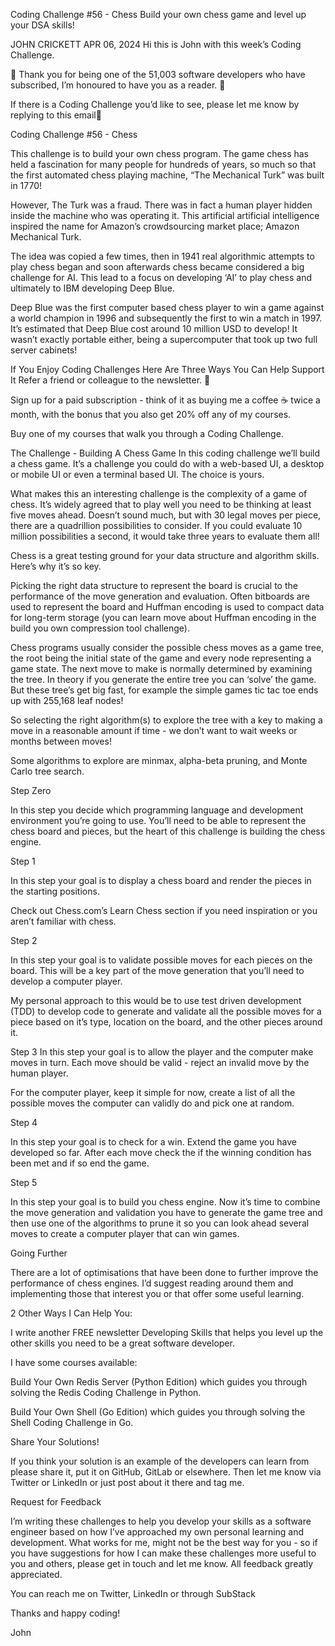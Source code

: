 Coding Challenge #56 - Chess
Build your own chess game and level up your DSA skills!

JOHN CRICKETT
APR 06, 2024
Hi this is John with this week’s Coding Challenge.

🙏 Thank you for being one of the 51,003 software developers who have subscribed, I’m honoured to have you as a reader. 🎉

If there is a Coding Challenge you’d like to see, please let me know by replying to this email📧

Coding Challenge #56 - Chess

This challenge is to build your own chess program. The game chess has held a fascination for many people for hundreds of years, so much so that the first automated chess playing machine, “The Mechanical Turk” was built in 1770!

However, The Turk was a fraud. There was in fact a human player hidden inside the machine who was operating it. This artificial artificial intelligence inspired the name for Amazon’s crowdsourcing market place; Amazon Mechanical Turk.

The idea was copied a few times, then in 1941 real algorithmic attempts to play chess began and soon afterwards chess became considered a big challenge for AI. This lead to a focus on developing ‘AI’ to play chess and ultimately to IBM developing Deep Blue.

Deep Blue was the first computer based chess player to win a game against a world champion in 1996 and subsequently the first to win a match in 1997. It’s estimated that Deep Blue cost around 10 million USD to develop! It wasn’t exactly portable either, being a supercomputer that took up two full server cabinets!

If You Enjoy Coding Challenges Here Are Three Ways You Can Help Support It
Refer a friend or colleague to the newsletter. 🙏

Sign up for a paid subscription - think of it as buying me a coffee ☕️ twice a month, with the bonus that you also get 20% off any of my courses.

Buy one of my courses that walk you through a Coding Challenge.

The Challenge - Building A Chess Game
In this coding challenge we’ll build a chess game. It’s a challenge you could do with a web-based UI, a desktop or mobile UI or even a terminal based UI. The choice is yours.

What makes this an interesting challenge is the complexity of a game of chess. It’s widely agreed that to play well you need to be thinking at least five moves ahead. Doesn’t sound much, but with 30 legal moves per piece, there are a quadrillion possibilities to consider. If you could evaluate 10 million possibilities a second, it would take three years to evaluate them all!

Chess is a great testing ground for your data structure and algorithm skills. Here’s why it’s so key.

Picking the right data structure to represent the board is crucial to the performance of the move generation and evaluation. Often bitboards are used to represent the board and Huffman encoding is used to compact data for long-term storage (you can learn move about Huffman encoding in the build you own compression tool challenge).

Chess programs usually consider the possible chess moves as a game tree, the root being the initial state of the game and every node representing a game state. The next move to make is normally determined by examining the tree. In theory if you generate the entire tree you can ‘solve’ the game. But these tree’s get big fast, for example the simple games tic tac toe ends up with 255,168 leaf nodes!

So selecting the right algorithm(s) to explore the tree with a key to making a move in a reasonable amount if time - we don’t want to wait weeks or months between moves!

Some algorithms to explore are minmax, alpha-beta pruning, and Monte Carlo tree search.

Step Zero

In this step you decide which programming language and development environment you’re going to use. You’ll need to be able to represent the chess board and pieces, but the heart of this challenge is building the chess engine.

Step 1

In this step your goal is to display a chess board and render the pieces in the starting positions.

Check out Chess.com’s Learn Chess section if you need inspiration or you aren’t familiar with chess.

Step 2

In this step your goal is to validate possible moves for each pieces on the board. This will be a key part of the move generation that you’ll need to develop a computer player.

My personal approach to this would be to use test driven development (TDD) to develop code to generate and validate all the possible moves for a piece based on it’s type, location on the board, and the other pieces around it.

Step 3
In this step your goal is to allow the player and the computer make moves in turn. Each move should be valid - reject an invalid move by the human player.

For the computer player, keep it simple for now, create a list of all the possible moves the computer can validly do and pick one at random.

Step 4

In this step your goal is to check for a win. Extend the game you have developed so far. After each move check the if the winning condition has been met and if so end the game.

Step 5

In this step your goal is to build you chess engine. Now it’s time to combine the move generation and validation you have to generate the game tree and then use one of the algorithms to prune it so you can look ahead several moves to create a computer player that can win games.

Going Further

There are a lot of optimisations that have been done to further improve the performance of chess engines. I’d suggest reading around them and implementing those that interest you or that offer some useful learning.

2 Other Ways I Can Help You:

I write another FREE newsletter Developing Skills that helps you level up the other skills you need to be a great software developer.

I have some courses available:

Build Your Own Redis Server (Python Edition) which guides you through solving the Redis Coding Challenge in Python.

Build Your Own Shell (Go Edition) which guides you through solving the Shell Coding Challenge in Go.

Share Your Solutions!

If you think your solution is an example of the developers can learn from please share it, put it on GitHub, GitLab or elsewhere. Then let me know via Twitter or LinkedIn or just post about it there and tag me.

Request for Feedback

I’m writing these challenges to help you develop your skills as a software engineer based on how I’ve approached my own personal learning and development. What works for me, might not be the best way for you - so if you have suggestions for how I can make these challenges more useful to you and others, please get in touch and let me know. All feedback greatly appreciated.

You can reach me on Twitter, LinkedIn or through SubStack

Thanks and happy coding!

John